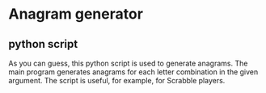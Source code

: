 # Anagram generator
## python script

As you can guess, this python script is used to generate anagrams.
The main program generates anagrams for each letter combination in the given argument.
The script is useful, for example, for Scrabble players.